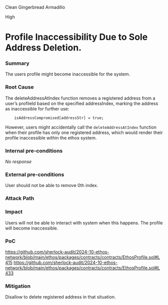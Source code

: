 Clean Gingerbread Armadillo

High

# Profile Inaccessibility Due to Sole Address Deletion.

### Summary

The users profile might become inaccessible for the system.

### Root Cause

The deleteAddressAtIndex function removes a registered address from a user’s profileId based on the specified addressIndex, marking the address as inaccessible for further use:
```solidity
    isAddressCompromised[addressStr] = true;
```

However, users might accidentally call the `deleteAddressAtIndex` function when their profile has only one registered address, which would render their profile inaccessible within the ethos system.

### Internal pre-conditions

_No response_

### External pre-conditions
User should not be able to remove 0th index.


### Attack Path



### Impact

Users will not be able to interact with system when this happens.
The profile will become inaccessible.

### PoC

https://github.com/sherlock-audit/2024-10-ethos-network/blob/main/ethos/packages/contracts/contracts/EthosProfile.sol#L415
https://github.com/sherlock-audit/2024-10-ethos-network/blob/main/ethos/packages/contracts/contracts/EthosProfile.sol#L433

### Mitigation

Disallow to delete registered address in that situation.